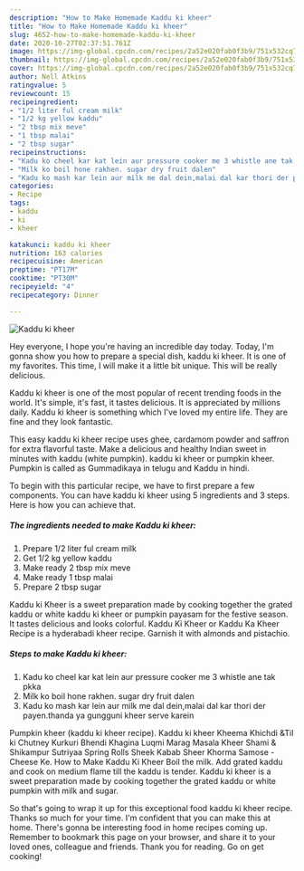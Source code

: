 ```yaml
---
description: "How to Make Homemade Kaddu ki kheer"
title: "How to Make Homemade Kaddu ki kheer"
slug: 4652-how-to-make-homemade-kaddu-ki-kheer
date: 2020-10-27T02:37:51.761Z
image: https://img-global.cpcdn.com/recipes/2a52e020fab0f3b9/751x532cq70/kaddu-ki-kheer-recipe-main-photo.jpg
thumbnail: https://img-global.cpcdn.com/recipes/2a52e020fab0f3b9/751x532cq70/kaddu-ki-kheer-recipe-main-photo.jpg
cover: https://img-global.cpcdn.com/recipes/2a52e020fab0f3b9/751x532cq70/kaddu-ki-kheer-recipe-main-photo.jpg
author: Nell Atkins
ratingvalue: 5
reviewcount: 15
recipeingredient:
- "1/2 liter ful cream milk"
- "1/2 kg yellow kaddu"
- "2 tbsp mix meve"
- "1 tbsp malai"
- "2 tbsp sugar"
recipeinstructions:
- "Kadu ko cheel kar kat lein aur pressure cooker me 3 whistle ane tak pkka"
- "Milk ko boil hone rakhen. sugar dry fruit dalen"
- "Kadu ko mash kar lein aur milk me dal dein,malai dal kar thori der payen.thanda ya gungguni kheer serve karein"
categories:
- Recipe
tags:
- kaddu
- ki
- kheer

katakunci: kaddu ki kheer 
nutrition: 163 calories
recipecuisine: American
preptime: "PT17M"
cooktime: "PT30M"
recipeyield: "4"
recipecategory: Dinner

---
```



![Kaddu ki kheer](https://img-global.cpcdn.com/recipes/2a52e020fab0f3b9/751x532cq70/kaddu-ki-kheer-recipe-main-photo.jpg)

Hey everyone, I hope you're having an incredible day today. Today, I'm gonna show you how to prepare a special dish, kaddu ki kheer. It is one of my favorites. This time, I will make it a little bit unique. This will be really delicious.

Kaddu ki kheer is one of the most popular of recent trending foods in the world. It's simple, it's fast, it tastes delicious. It is appreciated by millions daily. Kaddu ki kheer is something which I've loved my entire life. They are fine and they look fantastic.

This easy kaddu ki kheer recipe uses ghee, cardamom powder and saffron for extra flavorful taste. Make a delicious and healthy Indian sweet in minutes with kaddu (white pumpkin). kaddu ki kheer or pumpkin kheer. Pumpkin is called as Gummadikaya in telugu and Kaddu in hindi.


To begin with this particular recipe, we have to first prepare a few components. You can have kaddu ki kheer using 5 ingredients and 3 steps. Here is how you can achieve that.

<!--inarticleads1-->

##### The ingredients needed to make Kaddu ki kheer:

1. Prepare 1/2 liter ful cream milk
1. Get 1/2 kg yellow kaddu
1. Make ready 2 tbsp mix meve
1. Make ready 1 tbsp malai
1. Prepare 2 tbsp sugar


Kaddu ki Kheer is a sweet preparation made by cooking together the grated kaddu or white kaddu ki kheer or pumpkin payasam for the festive season. It tastes delicious and looks colorful. Kaddu Ki Kheer or Kaddu Ka Kheer Recipe is a hyderabadi kheer recipe. Garnish it with almonds and pistachio. 

<!--inarticleads2-->

##### Steps to make Kaddu ki kheer:

1. Kadu ko cheel kar kat lein aur pressure cooker me 3 whistle ane tak pkka
1. Milk ko boil hone rakhen. sugar dry fruit dalen
1. Kadu ko mash kar lein aur milk me dal dein,malai dal kar thori der payen.thanda ya gungguni kheer serve karein


Pumpkin kheer (kaddu ki kheer recipe). Kaddu ki kheer Kheema Khichdi &amp;Til ki Chutney Kurkuri Bhendi Khagina Luqmi Marag Masala Kheer Shami &amp; Shikampur Sutriyaa Spring Rolls Sheek Kabab Sheer Khorma Samose - Cheese Ke. How to Make Kaddu Ki Kheer Boil the milk. Add grated kaddu and cook on medium flame till the kaddu is tender. Kaddu ki kheer is a sweet preparation made by cooking together the grated kaddu or white pumpkin with milk and sugar. 

So that's going to wrap it up for this exceptional food kaddu ki kheer recipe. Thanks so much for your time. I'm confident that you can make this at home. There's gonna be interesting food in home recipes coming up. Remember to bookmark this page on your browser, and share it to your loved ones, colleague and friends. Thank you for reading. Go on get cooking!
